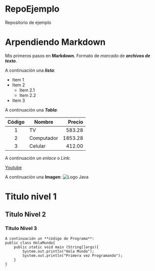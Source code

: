 # RepoEjemplo
Repositorio de ejemplo

# Arpendiendo Markdown
Mis primeros pasos en **Markdown**. Formato de *marcado* de ***archivos de texto***.

A continuación una ___lista___:

* Item 1
* Item 2
  * Item 2.1
  * Item 2.2
* Item 3
 

A continuación una ___Tabla___:

| Código | Nombre | Precio |
| :-: | - | -: |
| 1 | TV | 583.28 |
| 2 | Computador | 1853.28 |
| 3 | Celular | 412.00 |

A continuación un _enlace_ o *Link*: 

[Youtube](https://www.youtube.com/)

A continuación una __Imagen__:
![Logo Java](https://encrypted-tbn0.gstatic.com/images?q=tbn:ANd9GcSE_fSfSCRJrAU8TYeSOXxrwufZcAxGLBf8zw&s)

# Titulo nivel 1

## Titulo Nivel 2

### Titulo Nivel 3

    A continuación un **código de Programa**:
    public class HolaMundo{
    	public static void main (String[]args){
    		System.out.println("Hola Mundo");
    		System.out.println("Primera vez Programando");
    	}
    }